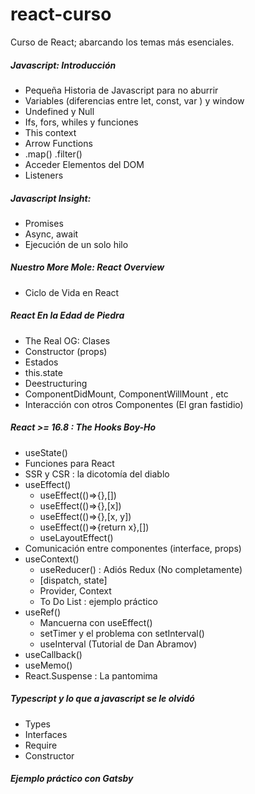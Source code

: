 # react-curso
Curso de React; abarcando los temas más esenciales.

##### Javascript: Introducción
  * Pequeña Historia de Javascript para no aburrir
  * Variables (diferencias entre let, const, var ) y window
  * Undefined y Null
  * Ifs, fors, whiles y funciones
  * This context
  * Arrow Functions
  * .map() .filter()
  * Acceder Elementos del DOM
  * Listeners
##### Javascript Insight:
  * Promises
  * Async, await 
  * Ejecución de un solo hilo
##### Nuestro More Mole: React Overview
  * Ciclo de Vida en React
##### React En la Edad de Piedra
  * The Real OG: Clases
  * Constructor (props)
  * Estados
  * this.state
  * Deestructuring
  * ComponentDidMount, ComponentWillMount , etc
  * Interacción con otros Componentes (El gran fastidio)
##### React >= 16.8 : The Hooks Boy-Ho
  * useState()
  * Funciones para React
  * SSR y CSR : la dicotomía del diablo
  * useEffect()
    * useEffect(()=>{},[])
    * useEffect(()=>{},[x])
    * useEffect(()=>{},[x, y])
    * useEffect(()=>{return x},[])
    * useLayoutEffect()
  * Comunicación entre componentes (interface, props)
  * useContext()
    * useReducer() : Adiós Redux (No completamente)
    * [dispatch, state]
    * Provider, Context
    * To Do List : ejemplo práctico
  * useRef()
    * Mancuerna con useEffect()
    * setTimer y el problema con setInterval()
    * useInterval (Tutorial de Dan Abramov)
  * useCallback()
  * useMemo()
  * React.Suspense : La pantomima

##### Typescript y lo que a javascript se le olvidó
  * Types
  * Interfaces
  * Require
  * Constructor
##### Ejemplo práctico	con Gatsby

